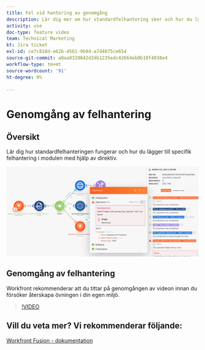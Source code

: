 ```yaml
---
title: Fel vid hantering av genomgång
description: Lär dig mer om hur standardfelhantering sker och hur du lägger till specifik felhantering i modulen med hjälp av direktiv i [!DNL Adobe Workfront Fusion].
activity: use
doc-type: feature video
team: Technical Marketing
kt: Jira ticket
exl-id: ce7c810d-e62b-4561-9b94-a7d4075ce654
source-git-commit: a0aa8328842d2db1235edc42664eb0b18f4038e4
workflow-type: tm+mt
source-wordcount: '91'
ht-degree: 0%

---
```


# Genomgång av felhantering

## Översikt

Lär dig hur standardfelhanteringen fungerar och hur du lägger till specifik felhantering i modulen med hjälp av direktiv.

![En bild av ett scenario med felhantering](assets/troubleshooting-and-error-handling-7.png)

## Genomgång av felhantering

Workfront rekommenderar att du tittar på genomgången av videon innan du försöker återskapa övningen i din egen miljö.

>[!VIDEO](https://video.tv.adobe.com/v/335306/?quality=12)

## Vill du veta mer? Vi rekommenderar följande:

[Workfront Fusion - dokumentation](https://experienceleague.adobe.com/docs/workfront/using/adobe-workfront-fusion/workfront-fusion-2.html?lang=en)
